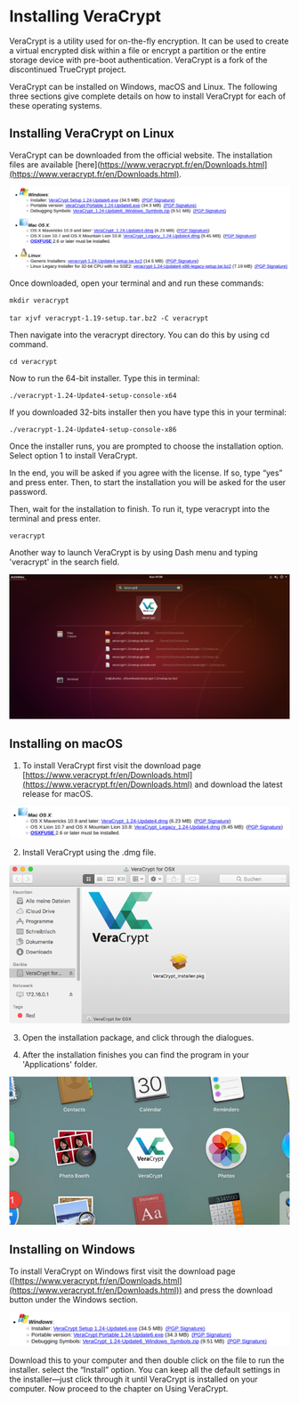 Installing VeraCrypt
====================

VeraCrypt is a utility used for on-the-fly encryption. It can be used to create a virtual encrypted disk within a file or encrypt a partition or the entire storage device with pre-boot authentication. VeraCrypt is a fork of the discontinued TrueCrypt project.

VeraCrypt can be installed on Windows, macOS and Linux. The following three sections give complete details on how to install VeraCrypt for each of these operating systems.


Installing VeraCrypt on Linux
---------------------------

VeraCrypt can be downloaded from the official website. The installation files are available [here](https://www.veracrypt.fr/en/Downloads.html](https://www.veracrypt.fr/en/Downloads.html).


![Download VeraCrypt](veracrypt_download.png)

Once downloaded, open your terminal and and run these commands:

	mkdir veracrypt

	tar xjvf veracrypt-1.19-setup.tar.bz2 -C veracrypt


Then navigate into the veracrypt directory. You can do this by using cd command.

	cd veracrypt

Now to run the 64-bit installer. Type this in terminal:

	./veracrypt-1.24-Update4-setup-console-x64

If you downloaded 32-bits installer then you have type this in your terminal: 

	./veracrypt-1.24-Update4-setup-console-x86

Once the installer runs, you are prompted to choose the installation option. Select option 1 to install VeraCrypt.

In the end, you will be asked if you agree with the license. If so, type “yes” and press enter. Then, to start the installation you will be asked for the user password.

Then, wait for the installation to finish. To run it, type veracrypt into the terminal and press enter.

	veracrypt

Another way to launch VeraCrypt is by using Dash menu and typing 'veracrypt' in the search field.

![veracrypt dash](veracrypt_dash_search.png)


Installing on macOS
-----------------

 1. To install VeraCrypt first visit the download page [https://www.veracrypt.fr/en/Downloads.html](https://www.veracrypt.fr/en/Downloads.html) and download the latest release for macOS.
 
 ![Download VeraCrypt for macOS](mac.png)

 2. Install VeraCrypt using the .dmg file.

 ![Open the .dmg file](vc-installations-start.png)

 3. Open the installation package, and click through the dialogues.


 5. After the installation finishes you can find the program in your 'Applications' folder.

 ![VeraCrypt launcher now in Applications](vc_logo.jpg)

Installing on Windows
---------------------

To install VeraCrypt on Windows first visit the download page ([https://www.veracrypt.fr/en/Downloads.html](https://www.veracrypt.fr/en/Downloads.html)) and press the download button under the Windows section.

![Download for Windows](windows_install.png)

Download this to your computer and then double click on the file to run the installer. select the “Install” option. You can keep all the default settings in the installer—just click through it until VeraCrypt is installed on your computer.
Now proceed to the chapter on Using VeraCrypt.

